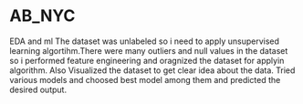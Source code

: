 # AB_NYC
EDA and ml 
The dataset was unlabeled so i need to apply unsupervised learning algortihm.There were many outliers and null values in the dataset so i performed feature engineering and oragnized the dataset for applyin algorithm. Also Visualized the dataset to get clear idea about the data. Tried various models and choosed best model among them and predicted the desired output.  
